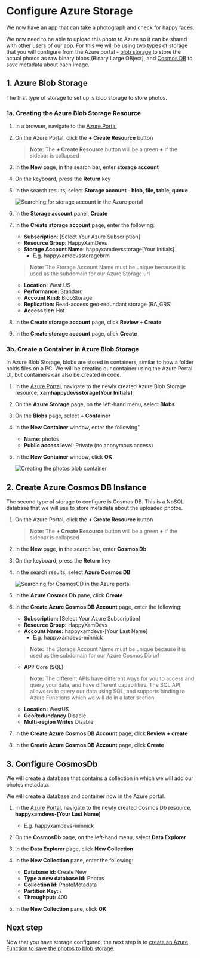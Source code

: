# Configure Azure Storage

We now have an app that can take a photograph and check for happy faces.

We now need to be able to upload this photo to Azure so it can be shared with other users of our app. For this we will be using two types of storage that you will configure from the Azure portal - [blob storage](https://docs.microsoft.com/azure/storage/?WT.mc_id=mobileappsoftomorrow-workshop-jabenn) to store the actual photos as raw binary blobs (Binary Large OBject), and [Cosmos DB](https://docs.microsoft.com/azure/cosmos-db/?WT.mc_id=mobileappsoftomorrow-workshop-jabenn) to save metadata about each image.

## 1. Azure Blob Storage

The first type of storage to set up is blob storage to store photos.

### 1a. Creating the Azure Blob Storage Resource

1. In a browser, navigate to the  [Azure Portal](https://portal.azure.com/?WT.mc_id=mobileappsoftomorrow-workshop-jabenn)

2. On the Azure Portal, click the **+ Create Resource** button
    > **Note:** The **+ Create Resource** button will be a green **+** if the sidebar is collapsed

3. In the **New** page, in the search bar, enter **storage account**

4. On the keyboard, press the **Return** key

5. In the search results, select **Storage account - blob, file, table, queue**

    ![Searching for storage account in the Azure portal](../Images/PortalNewBlob.png)

6. In the **Storage account** panel, **Create**

7. In the **Create storage account** page, enter the following:
    - **Subscription**: [Select Your Azure Subscription]
    - **Resource Group**: HappyXamDevs
    - **Storage Account Name**: happyxamdevsstorage[Your Initials]
        - E.g. happyxamdevsstoragebrm
    > **Note:** The Storage Account Name must be unique because it is  used as the subdomain for our Azure Storage url
    - **Location:** West US
    - **Performance:** Standard
    - **Account Kind:** BlobStorage
    - **Replication:** Read-access geo-redundant storage (RA_GRS)
    - **Access tier:** Hot

8. In the **Create storage account** page, click **Review + Create**
9. In the **Create storage account** page, click **Create**

### 3b. Create a Container in Azure Blob Storage

In Azure Blob Storage, blobs are stored in containers, similar to how a folder holds files on a PC. We will be creating our container using the Azure Portal UI, but containers can also be created in code.

1. In the [Azure Portal](https://portal.azure.com/?WT.mc_id=mobileappsoftomorrow-workshop-jabenn), navigate to the newly created Azure Blob Storage resource, **xamhappydevsstorage[Your Initials]**

2. On the **Azure Storage** page, on the left-hand menu, select **Blobs**
3. On the **Blobs** page, select **+ Container**
4. In the **New Container** window, enter the following"

    - **Name**: photos
    - **Public access level**: Private (no anonymous access)

5. In the **New Container** window, click **OK**

    ![Creating the photos blob container](../Images/PortalBlobCreateContainer.png)

## 2. Create Azure Cosmos DB Instance

The second type of storage to configure is Cosmos DB. This is a NoSQL database that we will use to store metadata about the uploaded photos.

1. On the Azure Portal, click the **+ Create Resource** button
    > **Note:** The **+ Create Resource** button will be a green **+** if the sidebar is collapsed

2. In the **New** page, in the search bar, enter **Cosmos Db**
3. On the keyboard, press the **Return** key
4. In the search results, select **Azure Cosmos DB**

    ![Searching for CosmosCD in the Azure portal](../Images/PortalSearchCosmos.png)

5. In the **Azure Cosmos Db** pane, click **Create**
6. In the **Create Azure Cosmos DB Account** page, enter the following:
    - **Subscription:** [Select Your Azure Subscription]
    - **Resource Group:** HappyXamDevs
    - **Account Name:** happyxamdevs-[Your Last Name]
        - E.g. happyxamdevs-minnick
    > **Note:** The Storage Account Name must be unique because it is  used as the subdomain for our Azure Cosmos Db url
    - **API:** Core (SQL)
    > **Note:** The different APIs have different ways for you to access and query your data, and have different capabilities. The SQL API allows us to query our data using SQL, and supports binding to Azure Functions which we will do in a later section
    - **Location:** WestUS
    - **GeoRedundancy** Disable
    - **Multi-region Writes** Disable

7. In the **Create Azure Cosmos DB Account** page, click **Review + create**
8. In the **Create Azure Cosmos DB Account** page, click **Create**

## 3. Configure CosmosDb

We will create a database that contains a collection in which we will add our photos metadata.

We will create a database and container now in the Azure portal.

1. In the [Azure Portal](https://portal.azure.com/?WT.mc_id=mobileappsoftomorrow-workshop-jabenn), navigate to the newly created Cosmos Db resource, **happyxamdevs-[Your Last Name]**
    - E.g. happyxamdevs-minnick

2. On the **CosmosDb** page, on the left-hand menu, select **Data Explorer**
3. In the **Data Explorer** page, click **New Collection**
4. In the **New Collection** pane, enter the following:
    - **Database id:** Create New
    - **Type a new database id:** Photos
    - **Collection Id:** PhotoMetadata
    - **Partition Key:** /
    - **Throughput:** 400

5. In the **New Collection** pane, click **OK**

## Next step

Now that you have storage configured, the next step is to [create an Azure Function to save the photos to blob storage](./8-FunctionToSavePhotos.md).